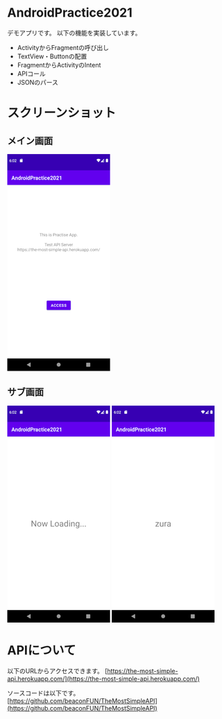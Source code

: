 # AndroidPractice2021
デモアプリです。
以下の機能を実装しています。
- ActivityからFragmentの呼び出し
- TextView・Buttonの配置
- FragmentからActivityのIntent
- APIコール
- JSONのパース

# スクリーンショット
## メイン画面
![メイン画面](docs/main.png)

## サブ画面
![読み込み中](docs/sub_1.png)
![完了](docs/sub_2.png)

# APIについて
以下のURLからアクセスできます。
[https://the-most-simple-api.herokuapp.com/](https://the-most-simple-api.herokuapp.com/)

ソースコードは以下です。
[https://github.com/beaconFUN/TheMostSimpleAPI](https://github.com/beaconFUN/TheMostSimpleAPI)
